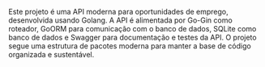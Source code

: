 Este projeto é uma API moderna para oportunidades de emprego, desenvolvida usando Golang. A API é alimentada por Go-Gin como roteador, GoORM para comunicação com o banco de dados, SQLite como banco de dados e Swagger para documentação e testes da API. O projeto segue uma estrutura de pacotes moderna para manter a base de código organizada e sustentável.
